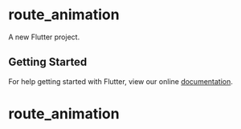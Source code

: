 # route_animation

A new Flutter project.

## Getting Started

For help getting started with Flutter, view our online
[documentation](https://flutter.io/).
# route_animation
